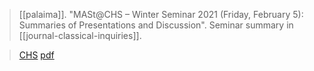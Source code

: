 > [[palaima]]. "MASt@CHS – Winter Seminar 2021 (Friday, February 5): Summaries of Presentations and Discussion". Seminar summary in [[journal-classical-inquiries]].

> [CHS](https://classical-inquiries.chs.harvard.edu/mastchs-winter-2021-seminar/)
> [pdf](a/palaima2021-03-17.pdf)